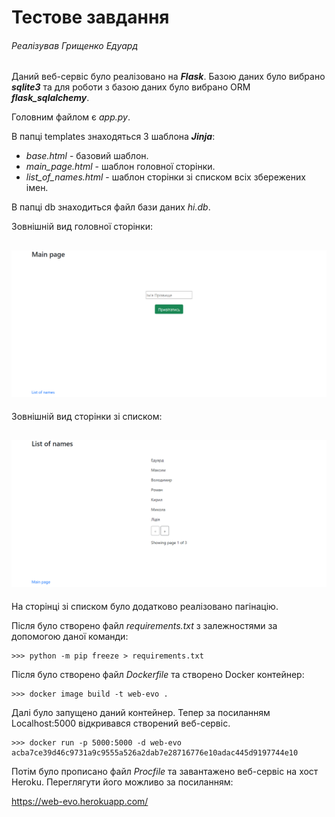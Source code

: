 # Тестове завдання
###### Реалізував Грищенко Едуард

Даний веб-сервіс було реалізовано на ***Flask***.
Базою даних було вибрано ***sqlite3*** та для роботи з базою даних було вибрано ORM  ***flask_sqlalchemy***.

Головним файлом є *app.py*.

В папці templates знаходяться 3 шаблона ***Jinja***:
+ *base.html* - базовий шаблон.
+ *main_page.html* - шаблон головної сторінки.
+ *list_of_names.html* - шаблон сторінки зі списком всіх збережених імен.

В папці db знаходиться файл бази даних *hi.db*.

Зовнішній вид головної сторінки:

![image info](./images/main_page.png)
---

Зовнішній вид сторінки зі списком:

![image info](./images/list_of_names.png)
---

На сторінці зі списком було додатково реалізовано пагінацію.

Після було створено файл *requirements.txt* з залежностями за допомогою даної команди:

```
>>> python -m pip freeze > requirements.txt
```

Після було створено файл *Dockerfile* та створено Docker контейнер:

```
>>> docker image build -t web-evo .
```

Далі було запущено даний контейнер. Тепер за посиланням Localhost:5000 відкривався створений веб-сервіс.

```
>>> docker run -p 5000:5000 -d web-evo
acba7ce39d46c9731a9c9555a526a2dab7e28716776e10adac445d9197744e10
```

Потім було прописано файл *Procfile* та завантажено веб-сервіс на хост Heroku. Переглягути його можливо за посиланням:

https://web-evo.herokuapp.com/
